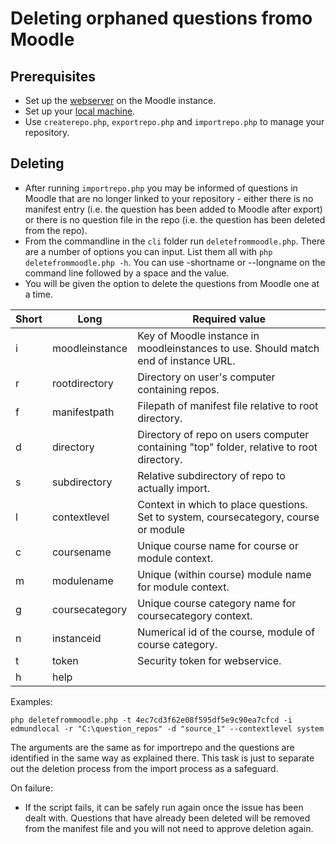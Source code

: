 # Deleting orphaned questions fromo Moodle

## Prerequisites
- Set up the [webserver](webservicesetup.md) on the Moodle instance.
- Set up your [local machine](localsetup.md).
- Use `createrepo.php`, `exportrepo.php` and `importrepo.php` to manage your repository.

## Deleting
- After running `importrepo.php` you may be informed of questions in Moodle that are no longer linked to your repository - either there is no manifest entry (i.e. the question has been added to Moodle after export) or there is no question file in the repo (i.e. the question has been deleted from the repo).
- From the commandline in the `cli` folder run `deletefrommoodle.php`. There are a number of options you can input. List them all with `php deletefrommoodle.php -h`. You can use -shortname or --longname on the command line followed by a space and the value.
- You will be given the option to delete the questions from Moodle one at a time.

|Short|Long|Required value|
|-|-|-|
|i|moodleinstance|Key of Moodle instance in  moodleinstances to use. Should match end of instance URL.|
|r|rootdirectory|Directory on user's computer containing repos.|
|f|manifestpath|Filepath of manifest file relative to root directory.|
|d|directory|Directory of repo on users computer containing "top" folder, relative to root directory.|
|s|subdirectory|Relative subdirectory of repo to actually import.|
|l|contextlevel|Context in which to place questions. Set to system, coursecategory, course or module
|c|coursename|Unique course name for course or module context.
|m|modulename|Unique (within course) module name for module context.
|g|coursecategory|Unique course category name for coursecategory context.
|n|instanceid|Numerical id of the course, module of course category.
|t|token|Security token for webservice.
|h|help|

Examples:

`php deletefrommoodle.php -t 4ec7cd3f62e08f595df5e9c90ea7cfcd -i edmundlocal -r "C:\question_repos" -d "source_1" --contextlevel system`

The arguments are the same as for importrepo and the questions are identified in the same way as explained there. This task is just to separate out the deletion process from the import process as a safeguard. 

On failure:
- If the script fails, it can be safely run again once the issue has been dealt with. Questions that have already been deleted will be removed from the manifest file and you will not need to approve deletion again.
